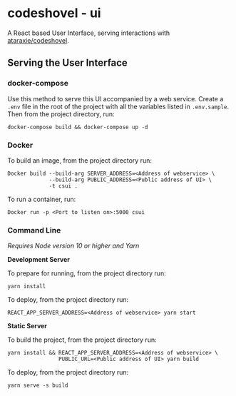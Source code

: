 # codeshovel - ui

A React based User Interface, serving interactions with [ataraxie/codeshovel](https://github.com/ataraxie/codeshovel/).

## Serving the User Interface

### docker-compose

Use this method to serve this UI accompanied by a web service. Create a `.env` file in the root of the project with all the variables listed in `.env.sample`. Then from the project directory, run:
```
docker-compose build && docker-compose up -d
```

### Docker

To build an image, from the project directory run:
```
Docker build --build-arg SERVER_ADDRESS=<Address of webservice> \
             --build-arg PUBLIC_ADDRESS=<Public address of UI> \
             -t csui .
```

To run a container, run:
```
Docker run -p <Port to listen on>:5000 csui
```

### Command Line

_Requires Node version 10 or higher and Yarn_

**Development Server**

To prepare for running, from the project directory run:
```
yarn install
```

To deploy, from the project directory run:
```
REACT_APP_SERVER_ADDRESS=<Address of webservice> yarn start
```

**Static Server**

To build the project, from the project directory run:
```
yarn install && REACT_APP_SERVER_ADDRESS=<Address of webservice> \
                PUBLIC_URL=<Public address of UI> yarn build
```

To deploy, from the project directory run:
```
yarn serve -s build
```
